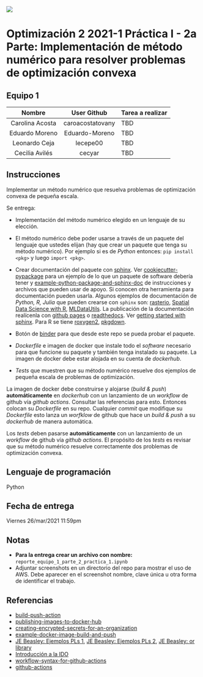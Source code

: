 ![](https://mcdatos.itam.mx/wp-content/uploads/2020/11/ITAM-LOGO.03.jpg)
# Optimización 2 2021-1 Práctica I - 2a Parte: Implementación de método numérico para resolver problemas de optimización convexa #

## Equipo 1

| Nombre | User Github | Tarea a realizar |
|:---:|:---:|:---|
| Carolina Acosta | caroacostatovany| TBD |
| Eduardo Moreno | Eduardo-Moreno| TBD |
| Leonardo Ceja | lecepe00| TBD |
| Cecilia Avilés | cecyar| TBD |

## Instrucciones

Implementar un método numérico que resuelva problemas de optimización convexa de pequeña escala. 

Se entrega:
* Implementación del método numérico elegido en un lenguaje de su elección.

* El método numérico debe poder usarse a través de un paquete del lenguaje que ustedes elijan (hay que crear un paquete que tenga su método numérico). Por ejemplo si es de *Python* entonces: `pip install <pkg>` y luego `import <pkg>`.

* Crear documentación del paquete con [sphinx](https://www.sphinx-doc.org/en/master/). Ver [cookiecutter-pypackage](https://github.com/audreyfeldroy/cookiecutter-pypackage) para un ejemplo de lo que un paquete de software debería tener y [example-python-package-and-sphinx-doc](https://github.com/palmoreck/example-python-package-and-sphinx-doc) de instrucciones y archivos que pueden usar de apoyo. Si conocen otra herramienta para documentación pueden usarla. Algunos ejemplos de documentación de *Python, R, Julia* que pueden crearse con `sphinx` son: [rasterio](https://rasterio.readthedocs.io/en/latest/), [Spatial Data Science with R](https://rspatial.org/raster/index.html), [MLDataUtils](https://mldatautilsjl.readthedocs.io/en/latest/index.html). La publicación de la documentación realícenla con [github pages](https://pages.github.com/) o [readthedocs](https://readthedocs.org/). Ver [getting started with sphinx](https://docs.readthedocs.io/en/stable/intro/getting-started-with-sphinx.html#getting-started-with-sphinx). Para R se tiene [roxygen2](https://github.com/r-lib/roxygen2), [pkgdown](https://github.com/r-lib/pkgdown).

* Botón de [binder](https://mybinder.org/) para que desde este repo se pueda probar el paquete.

* *Dockerfile* e imagen de docker que instale todo el *software* necesario para que funcione su paquete y también tenga instalado su paquete. La imagen de docker debe estar alojada en su cuenta de *dockerhub*.

* *Tests* que muestren que su método numérico resuelve dos ejemplos de pequeña escala de problemas de optimización.

La imagen de docker debe construirse y alojarse (*build & push*) **automáticamente** en *dockerhub* con un lanzamiento de un *workflow* de github vía *github actions*. Consultar las  referencias para esto. Entonces colocan su *Dockerfile* en su repo. Cualquier *commit* que modifique su *Dockerfile* esto lanza un *worfklow* de github que hace un *build & push* a su *dockerhub* de manera automática.

Los *tests* deben pasarse **automáticamente** con un lanzamiento de un *workflow* de github vía *github actions*. El propósito de los *tests* es revisar que su método numérico resuelve correctamente dos problemas de optimización convexa.

## Lenguaje de programación

Python

## Fecha de entrega

Viernes 26/mar/2021 11:59pm

## Notas

* **Para la entrega crear un archivo con nombre:** `reporte_equipo_1_parte_2_practica_1.ipynb`
* Adjuntar screenshots en un directorio del repo para mostrar el uso de AWS. Debe aparecer en el screenshot nombre, clave única u otra forma de identificar el trabajo.

## Referencias

* [build-push-action](https://github.com/docker/build-push-action)
* [publishing-images-to-docker-hub](https://docs.github.com/en/free-pro-team@latest/actions/guides/publishing-docker-images#publishing-images-to-docker-hub)
* [creating-encrypted-secrets-for-an-organization](https://docs.github.com/en/free-pro-team@latest/actions/reference/encrypted-secrets#creating-encrypted-secrets-for-an-organization)
* [example-docker-image-build-and-push](https://github.com/palmoreck/example-docker-image-build-and-push/blob/main/README.md)
* [JE Beasley: Ejemplos PLs 1](http://people.brunel.ac.uk/~mastjjb/jeb/or/morelp.html), [JE Beasley: Ejemplos PLs 2](http://people.brunel.ac.uk/~mastjjb/jeb/or/lpmore.html), [JE Beasley: or library](http://people.brunel.ac.uk/~mastjjb/jeb/info.html)
* [Introducción a la IDO](https://dudasytareas.files.wordpress.com/2017/05/hillier_lieberman.pdf)
* [workflow-syntax-for-github-actions](https://docs.github.com/en/actions/reference/workflow-syntax-for-github-actions)
* [github-actions](https://github.com/features/actions)
